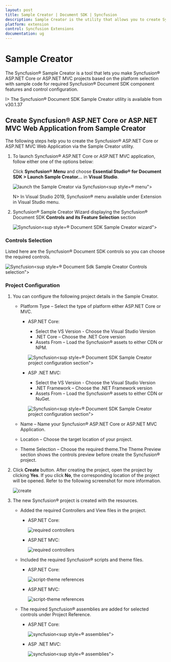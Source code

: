 ```yaml
---
layout: post
title: Sample Creator | Document SDK | Syncfusion
description: Sample Creator is the utility that allows you to create Syncfusion ASP.NET Core or ASP.NET MVC Projects along with the samples based on Syncfusion Document SDK Controls and Features selection
platform: extension
control: Syncfusion Extensions
documentation: ug
---
```


# Sample Creator

The Syncfusion® Sample Creator is a tool that lets you make Syncfusion® ASP.NET Core or ASP.NET MVC projects based on the platform selection with sample code for required Syncfusion® Document SDK component features and control configuration.

I> The Syncfusion® Document SDK Sample Creator utility is available from v30.1.37

## Create Syncfusion® ASP.NET Core or ASP.NET MVC Web Application from Sample Creator

The following steps help you to create the Syncfusion® ASP.NET Core or ASP.NET MVC Web Application via the Sample Creator utility.

1.  To launch Syncfusion® ASP.NET Core or ASP.NET MVC application, follow either one of the options below:
    
    Click **Syncfusion® Menu** and choose **Essential Studio® for Document SDK > Launch Sample Creator…** in **Visual Studio**.
    
    ![launch the Sample Creator via Syncfusion<sup style=](images/Syncfusion_Menu_SampleCreator.png)® menu">
    
    N> In Visual Studio 2019, Syncfusion® menu available under Extension in Visual Studio menu.
    
2.  Syncfusion® Sample Creator Wizard displaying the Syncfusion® Document SDK **Controls and its Feature Selection** section
    
    ![Syncfusion<sup style=](images/SampleCreator-img2.png)® Document SDK Sample Creator wizard">
    

### Controls Selection

Listed here are the Syncfusion® Document SDK controls so you can choose the required controls.

![Syncfusion<sup style=](images/SampleCreator-img3.png)® Document Sdk Sample Creator Controls selection">

### Project Configuration

1.  You can configure the following project details in the Sample Creator.
    
    -   Platform Type – Select the type of platform either ASP.NET Core or MVC.
        
        -   ASP.NET Core:
            
            -   Select the VS Version - Choose the Visual Studio Version
            -   .NET Core – Choose the .NET Core version
            -   Assets From – Load the Syncfusion® assets to either CDN or NPM.
            
            ![Syncfusion<sup style=](images/SampleCreator-core.png)® Document SDK Sample Creator project configuration section">
            
        -   ASP .NET MVC:
            
            -   Select the VS Version - Choose the Visual Studio Version
            -   .NET Framework – Choose the .NET Framework version
            -   Assets From – Load the Syncfusion® assets to either CDN or NuGet.
            
            ![Syncfusion<sup style=](images/SampleCreator-mvc.png)® Document SDK Sample Creator project configuration section">
            
    -   Name – Name your Syncfusion® ASP.NET Core or ASP.NET MVC Application.
        
    -   Location – Choose the target location of your project.
        
    -   Theme Selection – Choose the required theme.The Theme Preview section shows the controls preview before create the Syncfusion® project.
        
2.  Click **Create** button. After creating the project, open the project by clicking **Yes**. If you click **No**, the corresponding location of the project will be opened. Refer to the following screenshot for more information.
    
    ![create](images/sample-creator-create.png)
    
3.  The new Syncfusion® project is created with the resources.
    
    -   Added the required Controllers and View files in the project.
        
        -   ASP.NET Core:
            
            ![required controllers](images/required-controllers.png)
            
        -   ASP.NET MVC:
            
            ![required controllers](images/required-controllers1.png)
            
    -   Included the required Syncfusion® scripts and theme files.
        
        -   ASP.NET Core:
            
            ![script-theme references](images/scripts-theme.png)
            
        -   ASP.NET MVC:
            
            ![script-theme references](images/scripts-theme1.png)
            
    -   The required Syncfusion® assemblies are added for selected controls under Project Reference.
        
        -   ASP.NET Core:
            
            ![syncfusion<sup style=](images/syncfusion-assemblies.png)® assemblies">
            
        -   ASP .NET MVC:
            
            ![syncfusion<sup style=](images/syncfusion-assemblies1.png)® assemblies">